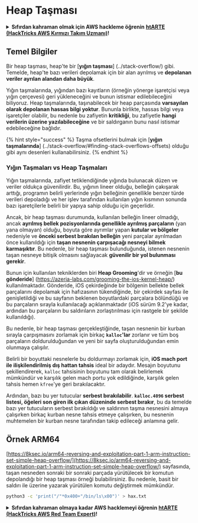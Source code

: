 # Heap Taşması

<details>

<summary><strong>Sıfırdan kahraman olmak için AWS hackleme öğrenin</strong> <a href="https://training.hacktricks.xyz/courses/arte"><strong>htARTE (HackTricks AWS Kırmızı Takım Uzmanı)</strong></a><strong>!</strong></summary>

HackTricks'ı desteklemenin diğer yolları:

* **Şirketinizi HackTricks'te reklamını görmek istiyorsanız** veya **HackTricks'i PDF olarak indirmek istiyorsanız** [**ABONELİK PLANLARI**]'na (https://github.com/sponsors/carlospolop) göz atın!
* [**Resmi PEASS & HackTricks ürünleri**]'ni (https://peass.creator-spring.com) edinin
* [**PEASS Ailesi**]'ni (https://opensea.io/collection/the-peass-family) keşfedin, özel [**NFT'ler**]'imiz (https://opensea.io/collection/the-peass-family) koleksiyonumuz
* **Katılın** 💬 [**Discord grubuna**] (https://discord.gg/hRep4RUj7f) veya [**telegram grubuna**] katılın (https://t.me/peass) veya bizi **Twitter** 🐦 [**@hacktricks\_live**] (https://twitter.com/hacktricks\_live)** takip edin**.
* **Hacking püf noktalarınızı paylaşarak PR'ler göndererek** [**HackTricks**] (https://github.com/carlospolop/hacktricks) ve [**HackTricks Cloud**] (https://github.com/carlospolop/hacktricks-cloud) github depolarına katkıda bulunun.

</details>

## Temel Bilgiler

Bir heap taşması, heap'te bir [**yığın taşması**] (../stack-overflow/) gibi. Temelde, heap'te bazı verileri depolamak için bir alan ayrılmış ve **depolanan veriler ayrılan alandan daha büyük**.

Yığın taşmalarında, yığından bazı kayıtların (örneğin yönerge işaretçisi veya yığın çerçevesi) geri yükleneceğini ve bunun istismar edilebileceğini biliyoruz. Heap taşmalarında, taşınabilecek bir heap parçasında **varsayılan olarak depolanan hassas bilgi yoktur**. Bununla birlikte, hassas bilgi veya işaretçiler olabilir, bu nedenle bu zafiyetin **kritikliği**, bu zafiyetle **hangi verilerin üzerine yazılabileceğine** ve bir saldırganın bunu nasıl istismar edebileceğine bağlıdır.

{% hint style="success" %}
Taşma ofsetlerini bulmak için [**yığın taşmalarında**] (../stack-overflow/#finding-stack-overflows-offsets) olduğu gibi aynı desenleri kullanabilirsiniz.
{% endhint %}

### Yığın Taşmaları vs Heap Taşmaları

Yığın taşmalarında, zafiyet tetiklendiğinde yığında bulunacak düzen ve veriler oldukça güvenilirdir. Bu, yığının lineer olduğu, belleğin çakışarak arttığı, programın belirli yerlerinde yığın belleğinin genellikle benzer türde verileri depoladığı ve her işlev tarafından kullanılan yığın kısmının sonunda bazı işaretçilerle belirli bir yapıya sahip olduğu için geçerlidir.

Ancak, bir heap taşması durumunda, kullanılan belleğin lineer olmadığı, ancak **ayrılmış bellek pozisyonlarında genellikle ayrılmış parçaların** (yan yana olmayan) olduğu, boyuta göre ayrımlar yapan **kutular ve bölgeler** nedeniyle ve **önceki serbest bırakılan belleğin** yeni parçalar ayrılmadan önce kullanıldığı için **taşan nesnenin çarpışacağı nesneyi bilmek karmaşıktır**. Bu nedenle, bir heap taşması bulunduğunda, istenen nesnenin taşan nesneye bitişik olmasını sağlayacak **güvenilir bir yol bulunması gerekir**.

Bunun için kullanılan tekniklerden biri **Heap Grooming**'dir ve örneğin [**bu gönderide**] (https://azeria-labs.com/grooming-the-ios-kernel-heap/) kullanılmaktadır. Gönderide, iOS çekirdeğinde bir bölgenin bellekte bellek parçalarını depolamak için hafızasının tükendiğinde, bir çekirdek sayfası ile genişletildiği ve bu sayfanın beklenen boyutlardaki parçalara bölündüğü ve bu parçaların sırayla kullanılacağı açıklanmaktadır (iOS sürüm 9.2'ye kadar, ardından bu parçaların bu saldırıların zorlaştırılması için rastgele bir şekilde kullanıldığı).

Bu nedenle, bir heap taşması gerçekleştiğinde, taşan nesnenin bir kurban sırayla çarpışmasını zorlamak için birkaç **`kalloc`'lar** zorlanır ve tüm boş parçaların doldurulduğundan ve yeni bir sayfa oluşturulduğundan emin olunmaya çalışılır.

Belirli bir boyuttaki nesnelerle bu doldurmayı zorlamak için, **iOS mach port ile ilişkilendirilmiş dış hattan tahsis** ideal bir adaydır. Mesajın boyutunu şekillendirerek, `kalloc` tahsisinin boyutunu tam olarak belirlemek mümkündür ve karşılık gelen mach portu yok edildiğinde, karşılık gelen tahsis hemen `kfree`'ye geri bırakılacaktır.

Ardından, bazı bu yer tutucular **serbest bırakılabilir**. **`kalloc.4096` serbest listesi, öğeleri son giren ilk çıkan düzeninde serbest bırakır**, bu da temelde bazı yer tutucuların serbest bırakıldığı ve saldırının taşma nesnesini almaya çalışırken birkaç kurban nesne tahsis etmeye çalışırken, bu nesnenin muhtemelen bir kurban nesne tarafından takip edileceği anlamına gelir.

## Örnek ARM64

[https://8ksec.io/arm64-reversing-and-exploitation-part-1-arm-instruction-set-simple-heap-overflow/](https://8ksec.io/arm64-reversing-and-exploitation-part-1-arm-instruction-set-simple-heap-overflow/) sayfasında, taşan nesneden sonraki bir sonraki parçada yürütülecek bir komutun depolandığı bir heap taşması örneği bulabilirsiniz. Bu nedenle, basit bir saldırı ile üzerine yazarak yürütülen komutu değiştirmek mümkündür.
```bash
python3 -c 'print("/"*0x400+"/bin/ls\x00")' > hax.txt
```
<details>

<summary><strong>Sıfırdan kahraman olmaya kadar AWS hacklemeyi öğrenin</strong> <a href="https://training.hacktricks.xyz/courses/arte"><strong>htARTE (HackTricks AWS Red Team Expert)</strong></a><strong>!</strong></summary>

HackTricks'ı desteklemenin diğer yolları:

* **Şirketinizi HackTricks'te reklamını görmek istiyorsanız** veya **HackTricks'i PDF olarak indirmek istiyorsanız** [**ABONELİK PLANLARI**](https://github.com/sponsors/carlospolop)'na göz atın!
* [**Resmi PEASS & HackTricks ürünlerini alın**](https://peass.creator-spring.com)
* [**The PEASS Family'yi**](https://opensea.io/collection/the-peass-family) keşfedin, özel [**NFT'lerimiz**](https://opensea.io/collection/the-peass-family) koleksiyonumuz
* **Katılın** 💬 [**Discord grubuna**](https://discord.gg/hRep4RUj7f) veya [**telegram grubuna**](https://t.me/peass) veya bizi **Twitter** 🐦 [**@hacktricks\_live**](https://twitter.com/hacktricks\_live)**'da takip edin.**
* **Hacking püf noktalarınızı paylaşarak PR göndererek HackTricks**](https://github.com/carlospolop/hacktricks) ve [**HackTricks Cloud**](https://github.com/carlospolop/hacktricks-cloud) github depolarına katkıda bulunun.

</details>
